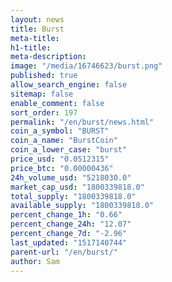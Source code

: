 ```yaml
---
layout: news
title: Burst
meta-title: 
h1-title: 
meta-description: 
image: "/media/16746623/burst.png"
published: true
allow_search_engine: false
sitemap: false
enable_comment: false
sort_order: 197
permalink: "/en/burst/news.html"
coin_a_symbol: "BURST"
coin_a_name: "BurstCoin"
coin_a_lower_case: "burst"
price_usd: "0.0512315"
price_btc: "0.00000436"
24h_volume_usd: "5218030.0"
market_cap_usd: "1800339818.0"
total_supply: "1800339818.0"
available_supply: "1800339818.0"
percent_change_1h: "0.66"
percent_change_24h: "12.07"
percent_change_7d: "-2.96"
last_updated: "1517140744"
parent-url: "/en/burst/"
author: Sam
---
```


